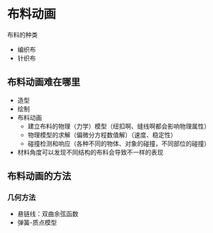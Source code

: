 # 布料动画
布料的种类
- 编织布
- 针织布

## 布料动画难在哪里
- 造型
- 绘制
- 布料动画
	- 建立布料的物理（力学）模型（纽扣啊、缝线啊都会影响物理属性）
	- 物理模型的求解（偏微分方程数值解）（速度、稳定性）
	- 碰撞检测和响应（各种不同的物体、对象的碰撞，不同部位的碰撞）
- 材料角度可以发现不同结构的布料会导致不一样的表现

## 布料动画的方法
### 几何方法
- 悬链线：双曲余弦函数
- 弹簧-质点模型
